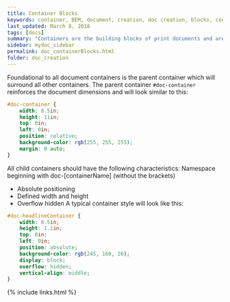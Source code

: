 ```yaml
---
title: Container Blocks
keywords: container, BEM, document, creation, doc creation, blocks, container block
last_updated: March 8, 2018
tags: [docs]
summary: "Containers are the building blocks of print documents and are necessary for the proper viewing and publishing of library pieces. Created properly, containers will ensure the correct placement of objects on the page and will protect objects from malformed content in other containers. "
sidebar: mydoc_sidebar
permalink: doc_containerBlocks.html
folder: doc_creation
---
```


Foundational to all document containers is the parent container which will surround all other containers. The parent container ```#doc-container``` reinforces the document dimensions and will look similar to this:

```css
#doc-container {
    width: 8.5in;
    height: 11in;
    top: 0in;
    left: 0in;  
    position: relative;
    background-color: rgb(255, 255, 255);
    margin: 0 auto;
}
```
All child containers should have the following characteristics:
Namespace beginning with doc-[containerName] (without the brackets)
- Absolute positioning
- Defined width and height
- Overflow hidden
A typical container style will look like this:

```css
#doc-headlineContainer {
    width: 8.5in;
    height: 1.1in;
    top: 0in;
    left: 0in;
    position: absolute;
    background-color: rgb(245, 160, 26);
    display: block;
    overflow: hidden;
    vertical-align: middle;
}
```

{% include links.html %}
